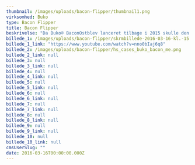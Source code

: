 ```yaml
---
thumbnail: /images/uploads/bacon-flipper/thumbnail1.png
virksomhed: Buko
type: Bacon Flipper
title: Bacon Flipper
beskrivelse: "Da Buko® BaconOstblev lanceret tilbage i 2015 skulle den sælges til unge, saltsultne mænd. En målgruppe, som normalt ikke rammes af Bukos kommunikation. Så i stedet for kun at tale til deres hungrende maver, besluttede vi os for at gå mere digitalt tilværks og fange opmærksomheden fra deres indre gamer. Resultatet blev til verdens sprødeste mobilspil: Bacon Flipper.\n\nEt site, der ved hjælp af mobile enheders gyroskop og accelerometer, forvandler din telefon tilen sydende stegepande. Her skal du stege og vende bacon til perfektion og optjene sprøde point undervejs i forsøget på at slå dine venner i kunsten at vende bacon. Det forventede salg af produktet blev mere end fordoblet og gjorde BaconOst til Bukos sprødeste produktlancering nogensinde.\n\n"
billede_1: /images/uploads/bacon-flipper/skrmbillede-2016-03-16-kl.-15.32.36.png
billede_1_link: "https://www.youtube.com/watch?v=nno0bIaj6q8"
billede_2: /images/uploads/bacon-flipper/hs_cases_buko_bacon_me.png
billede_2_link: null
billede_3: null
billede_3_link: null
billede_4: null
billede_4_link: null
billede_5: null
billede_5_link: null
billede_6: null
billede_6_link: null
billede_7: null
billede_7_link: null
billede_8: null
billede_8_link: null
billede_9: null
billede_9_link: null
billede_10: null
billede_10_link: null
cmsUserSlug: ""
date: 2016-03-16T00:00:00.000Z
---
```


